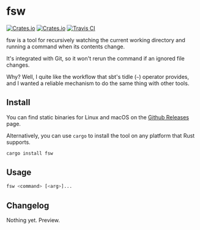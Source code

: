 # fsw

[![Crates.io](https://img.shields.io/crates/v/fsw.svg?style=flat-square)](https://crates.io/crates/fsw)
[![Crates.io](https://img.shields.io/crates/d/fsw.svg?style=flat-square)](https://crates.io/crates/fsw)
[![Travis CI](https://img.shields.io/travis/longshorej/fsw.svg?style=flat-square)](https://travis-ci.org/longshorej/fsw)

fsw is a tool for recursively watching the current working directory and running a command when its contents change.

It's integrated with Git, so it won't rerun the command if an ignored file changes.

Why? Well, I quite like the workflow that sbt's tidle (`~`) operator provides, and I wanted a reliable mechanism to do the same thing with other tools.

## Install

You can find static binaries for Linux and macOS on the [Github Releases](https://github.com/longshorej/fsw/releases) page.

Alternatively, you can use `cargo` to install the tool on any platform that Rust supports.

```bash
cargo install fsw
```

## Usage

```bash
fsw <command> [<arg>]...
```

## Changelog

Nothing yet. Preview.
